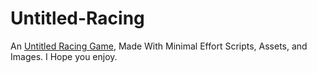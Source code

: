 # Untitled-Racing
An [Untitled Racing Game][1], Made With Minimal Effort Scripts, Assets, and Images. I Hope you enjoy.

[1]: https://cookieninja0922.github.io/Untitled-Racing/ "Untitled Racing"
